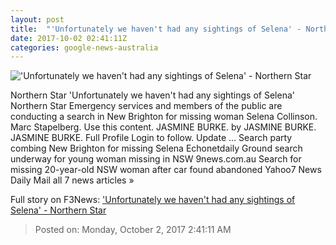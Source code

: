 ```yaml
---
layout: post
title:  "'Unfortunately we haven't had any sightings of Selena' - Northern Star"
date: 2017-10-02 02:41:11Z
categories: google-news-australia
---
```


!['Unfortunately we haven't had any sightings of Selena' - Northern Star](https://media.apnarm.net.au/media/images/2017/10/02/9-3973505-lis021017missingwomansearch01_ct300x300.jpg)

Northern Star 'Unfortunately we haven't had any sightings of Selena' Northern Star Emergency services and members of the public are conducting a search in New Brighton for missing woman Selena Collinson. Marc Stapelberg. Use this content. JASMINE BURKE. by JASMINE BURKE. JASMINE BURKE. Full Profile Login to follow. Update ... Search party combing New Brighton for missing Selena Echonetdaily Ground search underway for young woman missing in NSW 9news.com.au Search for missing 20-year-old NSW woman after car found abandoned Yahoo7 News Daily Mail all 7 news articles »


Full story on F3News: ['Unfortunately we haven't had any sightings of Selena' - Northern Star](http://www.f3nws.com/n/zGZpmE)

> Posted on: Monday, October 2, 2017 2:41:11 AM
